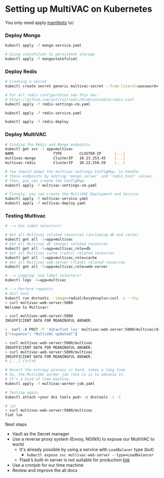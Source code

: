 # Setting up MultiVAC on Kubernetes 
<!-- TODO: Explain each one manifest -->
You only need apply [manifests](../../manifests/) \o/


### Deploy Mongo

```bash
kubectl apply -f mongo-service.yaml

# Using statefulset to persistent storage
kubectl apply -f mongostatefulset
```

### Deploy Redis

```bash
# Creating a secret
kubectl create secret generic multivac-secret --from-literal=password="isaacasimov" --from-literal=secret-key="foundation" 

# For all redis configuration see this doc:
# https://github.com/antirez/redis/blob/unstable/redis.conf
kubectl apply -f redis-settings-cm.yaml

kubectl apply -f redis-service.yaml

kubectl apply -f redis-deploy 
```


### Deploy MultiVAC
```bash
# Finding the Redis and Mongo endpoints
kubectl get svc -l app=multivac
NAME                  TYPE        CLUSTER-IP      [...]
multivac-mongo        ClusterIP   10.23.253.45    [...]
multivac-redis        ClusterIP   10.23.250.39    [...]

# You should adapt the multivac settings ConfigMap, to handle
# these endpoints by editing 'mongo_server' and 'redis_host' values.
# Then, you can create the ConfigMap.
kubectl apply -f multivac-settings-cm.yaml

# Finnaly, you can create the MultiVAC Deployment and Service
kubectl apply -f multivac-service.yaml
kubectl apply -f multivac-deploy.yaml
```

### Testing Multivac
```bash
# --> Use label selectors!

# Get all Multivac related resources (including db and cache)
kubectl get all -l=app=multivac
# Get all Multivac db (mongo) related resources
kubectl get all -l=app=multivac,role=db
# Get all Multivac cache (redis) related resources
kubectl get all -l=app=multivac,role=cache
# Get all Multivac web-server (flask) related resources
kubectl get all -l=app=multivac,role=web-server

# --> Logging: Use label selectors!
kubectl logs -l=app=multivac 

# --> Perform requests
# Util tool
kubectl run dnstools --image=radial/busyboxplus:curl -i --tty
> curl multivac-web-server:5000
Welcome to Multivac!

> curl multivac-web-server:5000
INSUFFICIENT DATA FOR MEANINGFUL ANSWER.

>  curl -X POST -F 'data=fiat lux' multivac-web-server:5000/multivac/data
{"response": "MultiVAC updated!"}

> curl multivac-web-server:5000/multivac
INSUFFICIENT DATA FOR MEANINGFUL ANSWER.
> curl multivac-web-server:5000/multivac
INSUFFICIENT DATA FOR MEANINGFUL ANSWER.
# [...] Ctrl+D

# Revert the entropy process is hard, takes a long time
# So, the MultiVAC worker job role is is to advance it.
# It's a kind of time machine.
kubectl apply -f multivac-worker-job.yaml

# Testing again
kubectl attach <your dns tools pod> -c dnstools -i -t

# \o/
> curl multivac-web-server:5000/multivac
fiat lux
```

Next steps
* Vault as the Secret manager
* Use a reverse proxy system (Envoy, NGINX) to expose our MultiVAC to world
  * It's already possible by using a service with `LoadBalacer` type (but)
    * `kubectl expose svc multivac-web-server --type=LoadBalancer`
  * Flask’s built-in server is not suitable for production [link](http://flask.pocoo.org/docs/1.0/deploying/)
* Use a cronjob for our time machine 
* Review and improve the all docs

<!-- 
> Mongo Tutorial https://lakshminp.com/docker-mongodb 

> Mongo reference: https://github.com/docker-library/mongo/tree/master/4.0

> Redis Related issue: https://github.com/docker-library/redis/issues/46 -->
